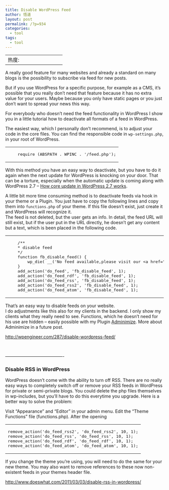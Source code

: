 ```yaml
---
title: Disable WordPress Feed
author: 悟道
layout: post
permalink: /?p=934
categories:
  - tool
tags:
  - tool
---
```

<table>
  <tr cellpadding=0><td>
    热度:
  </td><td cellpadding=0><img src='http://210.75.224.29/wordpress/wp-content/plugins/statpresscn/images/sun.gif' width=10 height=10 border=0 /></td><td cellpadding=0><img src='http://210.75.224.29/wordpress/wp-content/plugins/statpresscn/images/sun_dark.gif' width=10 height=10 border=0 /></td><td cellpadding=0><img src='http://210.75.224.29/wordpress/wp-content/plugins/statpresscn/images/sun_dark.gif' width=10 height=10 border=0 /></td><td cellpadding=0><img src='http://210.75.224.29/wordpress/wp-content/plugins/statpresscn/images/sun_dark.gif' width=10 height=10 border=0 /></td><td cellpadding=0><img src='http://210.75.224.29/wordpress/wp-content/plugins/statpresscn/images/sun_dark.gif' width=10 height=10 border=0 /></td></tr>
</table>

A really good feature for many websites and already a standard on many blogs is the possibility to subscribe via feed for new posts.

But if you use WordPress for a specific purpose, for example as a CMS, it&#8217;s possible that you really don&#8217;t need that feature because it has no extra value for your users. Maybe because you only have static pages or you just don&#8217;t want to spread your news this way.

For everybody who doesn&#8217;t need the feed functionality in WordPress I show you in a little tutorial how to deactivate all formats of a feed in WordPress.

The easiest way, which I personally don&#8217;t recommend, is to adjust your code in the core files. You can find the responsible code in `wp-settings.php`, in your root of WordPress.

<div class="wp_codebox">
  <table>
    <tr id="p93491">
      <td class="code" id="p934code91">
        <pre class="php" style="font-family:monospace;">    require (ABSPATH . WPINC . '/feed.php');</pre>
      </td>
    </tr>
  </table>
</div>

With this method you have an easy way to deactivate, but you have to do it again when the next update for WordPress is knocking on your door. That can be a torture, especially when the automatic update is coming along with WordPress 2.7 &#8211; [How core update in WordPress 2.7 works][1].

A little bit more time consuming method is to deactivate feeds via hook in your theme or a Plugin. You just have to copy the following lines and copy them into `functions.php` of your theme. If this file doesn&#8217;t exist, just create it and WordPress will recognize it.  
The feed is not deleted, but the user gets an info. In detail, the feed URL will still exist, but if the user put in the URL directly, he doesn&#8217;t get any content but a text, which is been placed in the following code.

<div class="wp_codebox">
  <table>
    <tr id="p93492">
      <td class="code" id="p934code92">
        <pre class="php" style="font-family:monospace;">    /**
    * disable feed
    */
    function fb_disable_feed() {
        wp_die( __('No feed available,please visit our &lt;a href="'. get_bloginfo('url') .'"&gt;homepage&lt;/a&gt;!') );
    }
    add_action('do_feed', 'fb_disable_feed', 1);
    add_action('do_feed_rdf', 'fb_disable_feed', 1);
    add_action('do_feed_rss', 'fb_disable_feed', 1);
    add_action('do_feed_rss2', 'fb_disable_feed', 1);
    add_action('do_feed_atom', 'fb_disable_feed', 1);</pre>
      </td>
    </tr>
  </table>
</div>

That&#8217;s an easy way to disable feeds on your website.  
I do adjustments like this also for my clients in the backend. I only show my clients what they really need to see. Functions, which he doesn&#8217;t need for his use are hidden &#8211; easily possible with my Plugin [Adminimize][2]. More about Adminimize in a future post.

<http://wpengineer.com/287/disable-wordpress-feed/>

&nbsp;

&#8212;&#8212;&#8212;&#8212;&#8212;&#8212;&#8212;&#8212;&#8212;&#8212;&#8212;&#8212;&#8212;-

### Disable RSS in WordPress

WordPress doesn’t come with the ability to turn off RSS. There are no really easy ways to completely switch off or remove your RSS feeds in WordPress for private or semi-private blogs. You could delete the php files themselves in wp-includes, but you’ll have to do this everytime you upgrade. Here is a better way to solve the problem:

Visit “Appearance” and “Editor” in your admin menu. Edit the “Theme Functions” file (functions.php). After the opening

<div class="wp_codebox">
  <table>
    <tr id="p93493">
      <td class="code" id="p934code93">
        <pre class="php" style="font-family:monospace;">remove_action('do_feed_rss2', 'do_feed_rss2', 10, 1);
remove_action('do_feed_rss', 'do_feed_rss', 10, 1);
remove_action('do_feed_rdf', 'do_feed_rdf', 10, 1);
remove_action('do_feed_atom', 'do_feed_atom', 10, 1);</pre>
      </td>
    </tr>
  </table>
</div>

If you change the theme you’re using, you will need to do the same for your new theme. You may also want to remove references to these now non-existent feeds in your themes header file.

<http://www.doeswhat.com/2011/03/03/disable-rss-in-wordpress/>

 [1]: http://wpengineer.com/how-core-update-in-wordpress-27-works/
 [2]: http://wordpress.org/extend/plugins/adminimize/